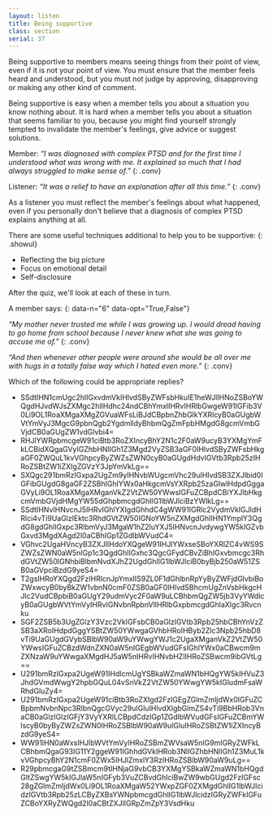 ```yaml
---
layout: listen
title: Being supportive
class: section
serial: 37
---
```

Being supportive to members means seeing things from their point of view, even if it is not your point of view. You must ensure that the member feels heard and understood, but you must not judge by approving, disapproving or making any other kind of comment.

Being supportive is easy when a member tells you about a situation you know nothing about. It is hard when a member tells you about a situation that seems familiar to you, because you might find yourself strongly tempted to invalidate the member's feelings, give advice or suggest solutions.

Member: *“I was diagnosed with complex PTSD and for the first time I understood what was wrong with me. It explained so much that I had always struggled to make sense of.”*
{: .conv}

Listener: *“It was a relief to have an explanation after all this time.”*
{: .conv}

As a listener you must reflect the member's feelings about what happened, even if you personally don't believe that a diagnosis of complex PTSD explains anything at all.

There are some useful techniques additional to help you to be supportive:
{: .showul}

- Reflecting the big picture
- Focus on emotional detail
- Self-disclosure

After the quiz, we'll look at each of these in turn.

A member says:
{: data-n="6" data-opt="True,False"}

*“My mother never trusted me while I was growing up. I would dread having to go home from school because I never knew what she was going to accuse me of.”*
{: .conv}

*“And then whenever other people were around she would be all over me with hugs in a totally false way which I hated even more.”*
{: .conv}

Which of the following could be appropriate replies?

- SSdtIHN1cmUgc2hlIGxvdmVkIHlvdSByZWFsbHkuIE1heWJlIHNoZSBoYWQgdHJvdWJsZXMgc2hlIHdhc24ndCBhYmxlIHRvIHRlbGwgeW91IGFib3V0Li9OL1RoaXMgaXMgZGVuaWFsLiBJdCBpbnZhbGlkYXRlcyB0aGUgbWVtYmVyJ3MgcG9pbnQgb2YgdmlldyBhbmQgZmFpbHMgdG8gcmVmbGVjdCB0aGUgZW1vdGlvbi4=
- RHJlYWRpbmcgeW91ciBtb3RoZXIncyBhY2N1c2F0aW9ucyB3YXMgYmFkLCBidXQgaGVyIGZhbHNlIGh1Z3Mgd2VyZSB3aGF0IHlvdSByZWFsbHkgaGF0ZWQuL1kvVGhpcyByZWZsZWN0cyB0aGUgdHdvIGVtb3Rpb25zIHRoZSBtZW1iZXIgZGVzY3JpYmVkLg==
- SXQgc291bmRzIGxpa2UgZm9yIHNvbWUgcmVhc29uIHlvdSB3ZXJlbid0IGFibGUgdG8gaGF2ZSBhIGhlYWx0aHkgcmVsYXRpb25zaGlwIHdpdGggaGVyLi9OL1RoaXMgaXMganVkZ2VtZW50YWwsIGFuZCBpdCBiYXJlbHkgcmVmbGVjdHMgYW55dGhpbmcgdGhlIG1lbWJlciBzYWlkLg==
- SSdtIHNvIHNvcnJ5IHRvIGhlYXIgdGhhdC4gWW91IGRlc2VydmVkIGJldHRlci4vTi9UaGlzIEktc3RhdGVtZW50IGNoYW5nZXMgdGhlIHN1YmplY3QgdG8gdGhlIGxpc3RlbmVyJ3MgaW1hZ2luYXJ5IHNvcnJvdywgYW5kIGZvbGxvd3MgdXAgd2l0aCBhIGp1ZGdlbWVudC4=
- VGhvc2UgaHVncyB3ZXJlIHdoYXQgeW91IHJlYWxseSBoYXRlZC4vWS9SZWZsZWN0aW5nIGp1c3QgdGhlIGxhc3QgcGFydCBvZiBhIGxvbmcgc3RhdGVtZW50IGNhbiBlbmNvdXJhZ2UgdGhlIG1lbWJlciB0byBjb250aW51ZSB0aGVpciBzdG9yeS4=
- T2gsIHRoYXQgd2FzIHRlcnJpYmxlIS9ZL0F1dGhlbnRpYyByZWFjdGlvbiBoZWxwcyB0byBkZW1vbnN0cmF0ZSB0aGF0IHlvdSBhcmUgZnVsbHkgcHJlc2VudCBpbiB0aGUgY29udmVyc2F0aW9uLCBhbmQgZW5jb3VyYWdlcyB0aGUgbWVtYmVyIHRvIGNvbnRpbnVlIHRlbGxpbmcgdGhlaXIgc3Rvcnku
- SGF2ZSB5b3UgZGlzY3Vzc2VkIGFsbCB0aGlzIGVtb3Rpb25hbCBhYnVzZSB3aXRoIHdpdGggYSBtZW50YWwgaGVhbHRoIHByb2Zlc3Npb25hbD8vTi9UaGUgdGVybSBlbW90aW9uYWwgYWJ1c2UgaXMganVkZ2VtZW50YWwsIGFuZCBzdWdnZXN0aW5nIGEgbWVudGFsIGhlYWx0aCBwcm9mZXNzaW9uYWwgaXMgdHJ5aW5nIHRvIHNvbHZlIHRoZSBwcm9ibGVtLg==
- U291bmRzIGxpa2UgeW91IHdlcmUgYSBkaWZmaWN1bHQgYW5kIHVuZ3JhdGVmdWwgY2hpbGQuL04vSnVkZ2VtZW50YWwgYW5kIGludmFsaWRhdGluZy4=
- U291bmRzIGxpa2UgeW91ciBtb3RoZXIgd2FzIGEgZGlmZmljdWx0IGFuZCBpbmNvbnNpc3RlbnQgcGVyc29uIGluIHlvdXIgbGlmZS4vTi9BbHRob3VnaCB0aGlzIGlzIGFjY3VyYXRlLCBpdCdzIGp1ZGdlbWVudGFsIGFuZCBmYWlscyB0byByZWZsZWN0IHRoZSBlbW90aW9uIGluIHRoZSBtZW1iZXIncyBzdG9yeS4=
- WW91IHN0aWxsIHJlbWVtYmVyIHRoZSBmZWVsaW5nIG9mIGRyZWFkLCBhbmQgaG93IG11Y2ggeW91IGhhdGVkIHRob3NlIGZhbHNlIGh1Z3MuL1kvVGhpcyBhY2N1cmF0ZWx5IHJlZmxlY3RzIHRoZSBlbW90aW9uLg==
- R29pbmcgaG9tZSBmcm9tIHNjaG9vbCB3YXMgYSBkaWZmaWN1bHQgdGltZSwgYW5kIGJlaW5nIGFyb3VuZCBvdGhlciBwZW9wbGUgd2FzIGFsc28gZGlmZmljdWx0Li9OL1RoaXMgaW52YWxpZGF0ZXMgdGhlIG1lbWJlcidzIGVtb3Rpb25zLCByZXBsYWNpbmcgdGhlIG1lbWJlcidzIGRyZWFkIGFuZCBoYXRyZWQgd2l0aCBtZXJlIGRpZmZpY3VsdHku
